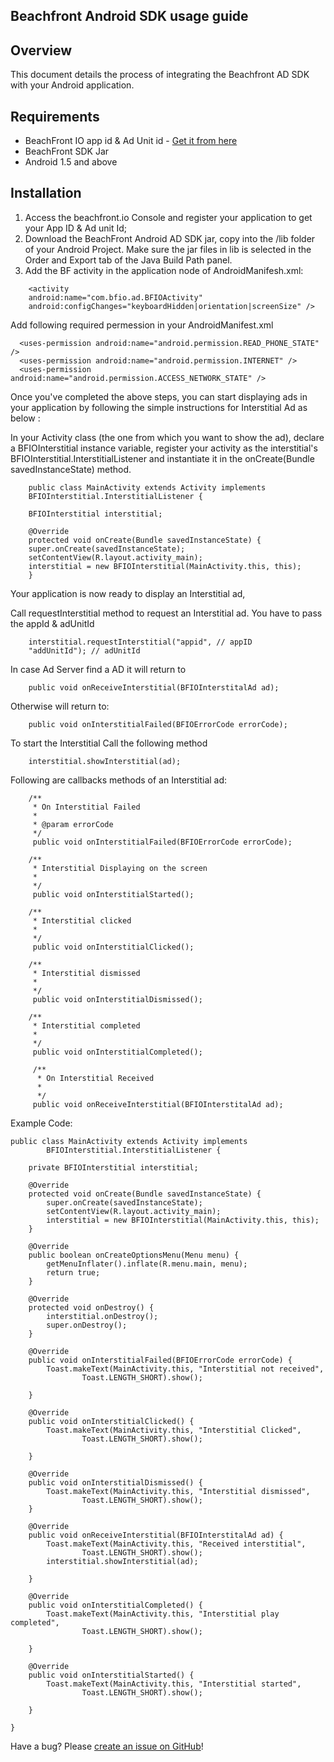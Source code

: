 ## Beachfront Android SDK usage guide

## Overview
This document details the process of integrating the Beachfront AD SDK with your Android application. 

## Requirements

* BeachFront IO app id & Ad Unit id - [Get it from here](http://beachfront.io/join)
* BeachFront SDK Jar
* Android 1.5 and above

## Installation
1. Access the beachfront.io Console and register your application to get your App ID & Ad unit Id;
2. Download the BeachFront Android AD SDK jar, copy into the /lib folder of your Android Project. Make sure the jar files in lib is selected in the Order and Export tab of the Java Build Path panel.
3. Add the BF activity in the application node of AndroidManifesh.xml:

```
	<activity
	android:name="com.bfio.ad.BFIOActivity"
	android:configChanges="keyboardHidden|orientation|screenSize" />
```

   Add following required permession in your AndroidManifest.xml

```
  <uses-permission android:name="android.permission.READ_PHONE_STATE" />
  <uses-permission android:name="android.permission.INTERNET" />
  <uses-permission android:name="android.permission.ACCESS_NETWORK_STATE" />  
```

Once you've completed the above steps, you can start displaying ads in your application by following the simple instructions for Interstitial Ad as below :

In your Activity class (the one from which you want to show the ad), declare a BFIOInterstitial instance variable, register your activity as the interstitial's BFIOInterstitial.InterstitialListener and instantiate it in the onCreate(Bundle savedInstanceState) method.

```
	public class MainActivity extends Activity implements
	BFIOInterstitial.InterstitialListener {

	BFIOInterstitial interstitial;

	@Override
	protected void onCreate(Bundle savedInstanceState) {
	super.onCreate(savedInstanceState);
	setContentView(R.layout.activity_main);
	interstitial = new BFIOInterstitial(MainActivity.this, this);
	}
```

Your application is now ready to display an Interstitial ad, 

Call requestInterstitial method to request an Interstitial ad. You have to pass the appId & adUnitId

```
	interstitial.requestInterstitial("appid", // appID
	"addUnitId"); // adUnitId
```

In case Ad Server find a AD it will return to 
```
	public void onReceiveInterstitial(BFIOInterstitalAd ad);
```

Otherwise will return to:
```
	public void onInterstitialFailed(BFIOErrorCode errorCode);
```

To start the Interstitial Call the following method 
```
	interstitial.showInterstitial(ad);
```

Following are callbacks methods of an Interstitial ad:

```
	/**
	 * On Interstitial Failed
	 * 
	 * @param errorCode
	 */
	 public void onInterstitialFailed(BFIOErrorCode errorCode);

	/**
	 * Interstitial Displaying on the screen
	 * 
	 */
	 public void onInterstitialStarted();

	/**
	 * Interstitial clicked
	 * 
	 */
	 public void onInterstitialClicked();

	/**
	 * Interstitial dismissed
	 * 
	 */
	 public void onInterstitialDismissed();

	/**
	 * Interstitial completed
	 * 
	 */
	 public void onInterstitialCompleted();

	 /**
	  * On Interstitial Received
	  * 
	  */
	 public void onReceiveInterstitial(BFIOInterstitalAd ad);
```

Example Code:
```
public class MainActivity extends Activity implements
		BFIOInterstitial.InterstitialListener {

	private BFIOInterstitial interstitial;

	@Override
	protected void onCreate(Bundle savedInstanceState) {
		super.onCreate(savedInstanceState);
		setContentView(R.layout.activity_main);
		interstitial = new BFIOInterstitial(MainActivity.this, this);
	}

	@Override
	public boolean onCreateOptionsMenu(Menu menu) {
		getMenuInflater().inflate(R.menu.main, menu);
		return true;
	}

	@Override
	protected void onDestroy() {
		interstitial.onDestroy();
		super.onDestroy();
	}

	@Override
	public void onInterstitialFailed(BFIOErrorCode errorCode) {
		Toast.makeText(MainActivity.this, "Interstitial not received",
				Toast.LENGTH_SHORT).show();

	}

	@Override
	public void onInterstitialClicked() {
		Toast.makeText(MainActivity.this, "Interstitial Clicked",
				Toast.LENGTH_SHORT).show();

	}

	@Override
	public void onInterstitialDismissed() {
		Toast.makeText(MainActivity.this, "Interstitial dismissed",
				Toast.LENGTH_SHORT).show();
	}

	@Override
	public void onReceiveInterstitial(BFIOInterstitalAd ad) {
		Toast.makeText(MainActivity.this, "Received interstitial",
				Toast.LENGTH_SHORT).show();
		interstitial.showInterstitial(ad);

	}

	@Override
	public void onInterstitialCompleted() {
		Toast.makeText(MainActivity.this, "Interstitial play completed",
				Toast.LENGTH_SHORT).show();

	}

	@Override
	public void onInterstitialStarted() {
		Toast.makeText(MainActivity.this, "Interstitial started",
				Toast.LENGTH_SHORT).show();

	}

}

```


Have a bug? Please [create an issue on GitHub](https://github.com/beachfront/beachfront-io-android-sdk/issues)!


